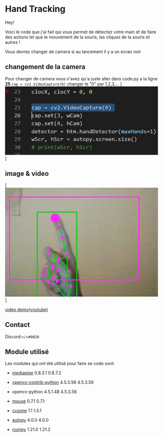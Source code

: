 # Hand Tracking

Hey!


Voici le code que j'ai fait qui vous permet de détectez votre main et de faire des actions tel que le mouvement de la souris, les cliques de la souris et autres !

Vous devrez changer de camera si au lancement il y a un ecran noir 

## changement de la camera

Pour changer de camera vous n'avez qu'a juste aller dans code.py a la ligne **25** ```cap = cv2.VideoCapture(0)``` changer le "0" par 1,2,3,... 
[![changement de camera screen](image/changementcamscreen.png)]

## image & video

[![image demo](image/miniature.png)]

[video demo(youtube)](https://youtu.be/y3vFMNqe-9g)

## Contact
 Discord:`</>#9020`

## Module utilisé
Les modules qui ont été utilisé pour faire se code sont:

 * [mediapipe]( https://google.github.io/mediapipe/getting_started/python) 0.8.3.1	0.8.7.2 


 * [opencv-contrib-python](https://pypi.org/project/opencv-contrib-python/) 4.5.3.56	4.5.3.56 


 * opencv-python 4.5.1.48	4.5.3.56


 * [mouse](https://pypi.org/project/mouse/) 0.7.1	0.7.1


 * [cvzone]( https://github.com/cvzone/cvzone)	1.1	1.5.1


 * [autopy](https://www.autopy.org/) 4.0.0	4.0.0


 * [numpy](https://numpy.org/) 1.21.0	1.21.2